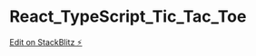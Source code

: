 # React_TypeScript_Tic_Tac_Toe

[Edit on StackBlitz ⚡️](https://stackblitz.com/edit/stackblitz-starters-plvt3u)